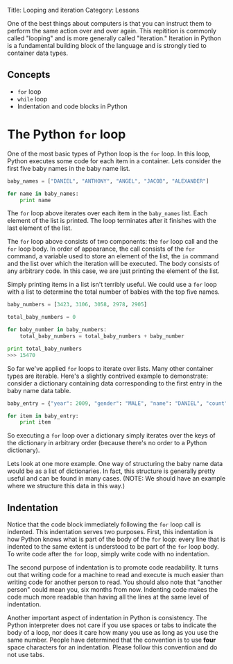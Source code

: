 Title: Looping and iteration
Category: Lessons

One of the best things about computers is that you can instruct them to perform the same action over and over again. This repitition is commonly called "looping" and is more generally called "iteration." Iteration in Python is a fundamental building block of the language and is strongly tied to container data types.


Concepts
--------
* `for` loop
* `while` loop
* Indentation and code blocks in Python


The Python `for` loop
=====================
One of the most basic types of Python loop is the `for` loop. In this loop, Python executes some code for each item in a container. Lets consider the first five baby names in the baby name list.

```python
baby_names = ["DANIEL", "ANTHONY", "ANGEL", "JACOB", "ALEXANDER"]

for name in baby_names:
    print name
```

The `for` loop above iterates over each item in the `baby_names` list. Each element of the list is printed. The loop terminates after it finishes with the last element of the list.

The `for` loop above consists of two components: the `for` loop call and the `for` loop body. In order of appearance, the call consists of the `for` command, a variable used to store an element of the list, the `in` command and the list over which the iteration will be executed. The body consists of any arbitrary code. In this case, we are just printing the element of the list.

Simply printing items in a list isn't terribly useful. We could use a `for` loop with a list to determine the total number of babies with the top five names.

```python
baby_numbers = [3423, 3106, 3058, 2978, 2905]

total_baby_numbers = 0

for baby_number in baby_numbers:
    total_baby_numbers = total_baby_numbers + baby_number

print total_baby_numbers
>>> 15470
```

So far we've applied `for` loops to iterate over lists. Many other container types are iterable. Here's a slightly contrived example to demonstrate: consider a dictionary containing data corresponding to the first entry in the baby name data table.

```python
baby_entry = {"year": 2009, "gender": "MALE", "name": "DANIEL", "count":  3423}

for item in baby_entry:
    print item
```

So executing a `for` loop over a dictionary simply iterates over the keys of the dictionary in arbitrary order (because there's no order to a Python dictionary).

Lets look at one more example. One way of structuring the baby name data would be as a list of dictionaries. In fact, this structure is generally pretty useful and can be found in many cases. (NOTE: We should have an example where we structure this data in this way.)


Indentation
-----------
Notice that the code block immediately following the `for` loop call is indented. This indentation serves two purposes. First, this indentation is how Python knows what is part of the body of the `for` loop: every line that is indented to the same extent is understood to be part of the `for` loop body. To write code after the `for` loop, simply write code with no indentation.

The second purpose of indentation is to promote code readability. It turns out that writing code for a machine to read and execute is much easier than writing code for another person to read. You should also note that "another person" could mean you, six months from now. Indenting code makes the code much more readable than having all the lines at the same level of indentation.

Another important aspect of indentation in Python is consistency. The Python interpreter does not care if you use spaces or tabs to indicate the body of a loop, nor does it care how many you use as long as you use the same number. People have determined that the convention is to use **four** space characters for an indentation. Please follow this convention and do not use tabs.
